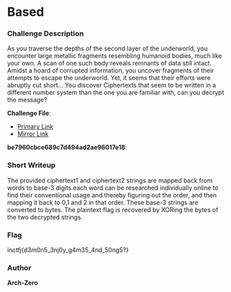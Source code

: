 # Based

### Challenge Description

As you traverse the depths of the second layer of the underworld, you encounter large metallic fragments resembling humanoid bodies, much like your own. 
A scan of one such body reveals remnants of data still intact. Amidst a hoard of corrupted information, you uncover
fragments of their attempts to escape the underworld.
Yet, it seems that their efforts were abruptly cut short... 
You discover Ciphertexts that seem to be written in a different number system than the one you are familiar with, can you decrypt the message?

**Challenge File**:
+ [Primary Link](./handout/chall.zip)
+ [Mirror Link](https://drive.google.com/file/d/1Zw8P5eYkUYzHkqR30uK3A0LXQFfoa-Og/view?usp=drive_link)

**be7960cbce689c7d494ad2ae96017e18**: 

### Short Writeup

The provided ciphertext1 and ciphertext2 strings are mapped back from words to base-3 digits.each word can be researched individually online to find their conventional usage and thereby figuring out the order, and then mapping it back to 0,1 and 2 in that order.
These base-3 strings are converted to bytes.
The plaintext flag is recovered by XORing the bytes of the two decrypted strings.

### Flag

inctfj{d3m0n5_3nj0y_g4m35_4nd_50ng5?}

### Author

**Arch-Zero**


